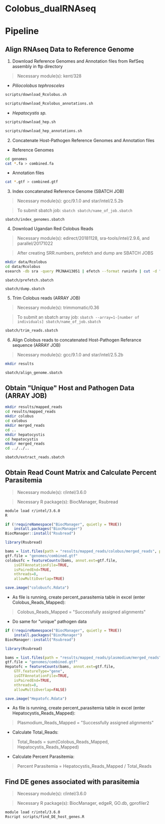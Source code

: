 # Colobus_dualRNAseq


# Pipeline
## Align RNAseq Data to Reference Genome

1. Download Reference Genomes and Annotation files from RefSeq assembly in ftp directory
> Necessary module(s): kent/328
  * _Piliocolobus tephrosceles_
```bash
scripts/download_Rcolobus.sh
```
```bash
scripts/download_Rcolobus_annotations.sh
```
  * _Hepatocystis sp._
```bash
scripts/download_hep.sh
```
```bash
scripts/download_hep_annotations.sh
```
2. Concatenate Host-Pathogen Reference Genomes and Annotation files
  * Reference Genomes
```bash
cd genomes
cat *.fa > combined.fa
```
  * Annotation files
```bash
cat *.gtf > combined.gtf
```
3. Index concatenated Reference Genome (SBATCH JOB)
> Necessary module(s): gcc/9.1.0 and star/intel/2.5.2b

> To submit sbatch job: `sbatch sbatch/name_of_job.sbatch`

```sbatch
sbatch/index_genomes.sbatch
```
4. Download Ugandan Red Colobus Reads
> Necessary module(s): edirect/20181128, sra-tools/intel/2.9.6, and parallel/20171022

> After creating SRR.numbers, prefetch and dump are SBATCH JOBS

```bash
mkdir data/Rcolobus
cd data/Rcolobus
esearch -db sra -query PRJNA413051 | efetch --format runinfo | cut -d "," -f 1 > SRR.numbers
```
```
sbatch/prefetch.sbatch
```
```
sbatch/dump.sbatch
```
5. Trim Colobus reads (ARRAY JOB)
> Necessary module(s): trimmomatic/0.36

> To submit an sbatch array job: `sbatch --array=1-[number of individuals] sbatch/name_of_job.sbatch`

```bash
sbatch/trim_reads.sbatch
```
6. Align Colobus reads to concatenated Host-Pathogen Referance sequence (ARRAY JOB)
> Necessary module(s): gcc/9.1.0 and star/intel/2.5.2b
```bash
mkdir results
```
```bash
sbatch/align_genome.sbatch
```
## Obtain "Unique" Host and Pathogen Data (ARRAY JOB)
```bash
mkdir results/mapped_reads
cd results/mapped_reads
mkdir colobus
cd colobus
mkdir merged_reads
cd ..
mkdir hepatocystis
cd hepatocystis
mkdir merged_reads
cd ../../..
```
```bash
sbatch/extract_reads.sbatch
```

## Obtain Read Count Matrix and Calculate Percent Parasitemia
> Necessary module(s): r/intel/3.6.0

> Necessary R package(s): BiocManager, Rsubread
```bash
module load r/intel/3.6.0
R
```
```R
if (!requireNamespace("BiocManager", quietly = TRUE))
    install.packages("BiocManager")
BiocManager::install("Rsubread")

library(Rsubread)

bams = list.files(path = "results/mapped_reads/colobus/merged_reads", pattern = "*.bam$", full.names=TRUE)
gtf.file = "genomes/combined.gtf"
colobusfc = featureCounts(bams, annot.ext=gtf.file,
    isGTFAnnotationFile=TRUE,
    isPairedEnd=TRUE,
    nthreads=8,
    allowMultiOverlap=TRUE)

save.image("colobusfc.Rdata")
```
  * As file is running, create percent_parasitemia table in excel (enter Colobus_Reads_Mapped):
 > Colobus_Reads_Mapped = "Successfully assigned alignments"
 
  * Do same for "unique" pathogen data 
```R
if (!requireNamespace("BiocManager", quietly = TRUE))
    install.packages("BiocManager")
BiocManager::install("Rsubread")

library(Rsubread)

bams = list.files(path = "results/mapped_reads/plasmodium/merged_reads", pattern = "*.bam$", full.names=TRUE)
gtf.file = "genomes/combined.gtf"
Hepatofc = featureCounts(bams, annot.ext=gtf.file,
    GTF.featureType="gene",
    isGTFAnnotationFile=TRUE,
    isPairedEnd=TRUE,
    nthreads=8,
    allowMultiOverlap=FALSE)

save.image("Hepatofc.Rdata")
```
  * As file is running, create percent_parasitemia table in excel (enter Hepatocystis_Reads_Mapped):
 > Plasmodium_Reads_Mapped = "Successfully assigned alignments"
 
  * Calculate Total_Reads:
 > Total_Reads = sum(Colobus_Reads_Mapped, Hepatocystis_Reads_Mapped)
  * Calculate Percent Parasitemia:
 > Percent Parasitemia = Hepatocystis_Reads_Mapped / Total_Reads
 
 ## Find DE genes associated with parasitemia
 > Necessary module(s): r/intel/3.6.0
 
 > Necessary R package(s): BiocManager, edgeR, GO.db, gprofiler2
```bash
module load r/intel/3.6.0
Rscript scripts/find_DE_host_genes.R
```

